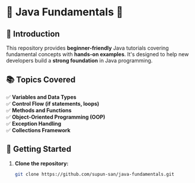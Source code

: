 # 🌟 Java Fundamentals 🚀

## 📌 Introduction  
This repository provides **beginner-friendly** Java tutorials covering fundamental concepts with **hands-on examples**. It's designed to help new developers build a **strong foundation** in Java programming.  

## 📚 Topics Covered  
✅ **Variables and Data Types**  
✅ **Control Flow (if statements, loops)**  
✅ **Methods and Functions**  
✅ **Object-Oriented Programming (OOP)**  
✅ **Exception Handling**  
✅ **Collections Framework**  

## 🚀 Getting Started  
1. **Clone the repository:**  
   ```sh
   git clone https://github.com/supun-san/java-fundamentals.git
